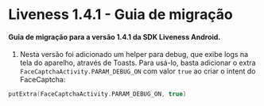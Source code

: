 # Liveness 1.4.1 - Guia de migração

#### Guia de migração para a versão 1.4.1 da SDK Liveness Android.

1. Nesta versão foi adicionado um helper para debug, que exibe logs na tela do aparelho, através de Toasts. Para usá-lo, basta adicionar o extra `FaceCaptchaActivity.PARAM_DEBUG_ON` com valor `true` ao criar o intent do FaceCaptcha:

```kotlin
putExtra(FaceCaptchaActivity.PARAM_DEBUG_ON, true)
```
